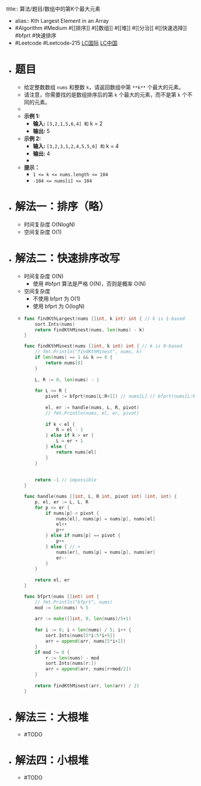 title:: 算法/题目/数组中的第K个最大元素

- alias:: Kth Largest Element in an Array
- #Algorithm #Medium #[[排序]] #[[数组]] #[[堆]] #[[分治]] #[[快速选择]] #bfprt #快速排序
- #Leetcode #Leetcode-215 [LC国际](https://leetcode.com/problems/kth-largest-element-in-an-array/) [LC中国](https://leetcode-cn.com/problems/kth-largest-element-in-an-array/)
- # 题目
	- 给定整数数组 `nums` 和整数 `k`，请返回数组中第 `**k**` 个最大的元素。
	- 请注意，你需要找的是数组排序后的第 `k` 个最大的元素，而不是第 `k` 个不同的元素。
	-
	- **示例 1:**
		- **输入:** `[3,2,1,5,6,4] 和` k = 2
		- **输出:** 5
	- **示例 2:**
		- **输入:** `[3,2,3,1,2,4,5,5,6] 和` k = 4
		- **输出:** 4
		-
	- **提示：**
		- `1 <= k <= nums.length <= 104`
		- `-104 <= nums[i] <= 104`
- # 解法一：排序（略）
	- 时间复杂度 O(NlogN)
	- 空间复杂度 O(1)
- # 解法二：快速排序改写
	- 时间复杂度 O(N)
		- 使用 #bfprt 算法是严格 O(N)，否则是概率 O(N)
	- 空间复杂度
		- 不使用 bfprt 为 O(1)
		- 使用 bfprt 为 O(logN)
	- ```go
	  func findKthLargest(nums []int, k int) int { // k is 1-based    
	      sort.Ints(nums)
	      return findKthMinest(nums, len(nums) - k)
	  }
	  
	  func findKthMinest(nums []int, k int) int { // k is 0-based
	      // fmt.Println("findKthMinest", nums, k)
	      if len(nums) == 1 && k == 0 {
	          return nums[0]
	      }
	      
	      L, R := 0, len(nums) - 1
	      
	      for L <= R {
	          pivot := bfprt(nums[L:R+1]) // nums[L] // bfprt(nums[L:R+1])
	          
	          el, er := handle(nums, L, R, pivot)
	          // fmt.Println(nums, el, er, pivot)
	          
	          if k < el {
	              R = el - 1
	          } else if k > er {
	              L = er + 1
	          } else {
	              return nums[el]
	          }
	      }
	      
	      
	      return -1 // impossible
	  }
	  
	  func handle(nums []int, L, R int, pivot int) (int, int) {
	      p, el, er := L, L, R
	      for p <= er {
	          if nums[p] < pivot {
	              nums[el], nums[p] = nums[p], nums[el]
	              el++
	              p++
	          } else if nums[p] == pivot {
	              p++
	          } else { // >
	              nums[er], nums[p] = nums[p], nums[er]
	              er--
	          }
	      }
	      
	      return el, er
	  }
	  
	  func bfprt(nums []int) int {
	      // fmt.Println("bfprt", nums)
	      mod := len(nums) % 5
	      
	      arr := make([]int, 0, len(nums)/5+1)
	      
	      for i := 0; i < len(nums) / 5; i++ {
	          sort.Ints(nums[5*i:5*i+5])
	          arr = append(arr, nums[5*i+2])
	      }
	      if mod != 0 {
	          r := len(nums) - mod
	          sort.Ints(nums[r:])
	          arr = append(arr, nums[r+mod/2])
	      }
	      
	      return findKthMinest(arr, len(arr) / 2)
	  }
	  ```
- # 解法三：大根堆
	- #TODO
- # 解法四：小根堆
	- #TODO